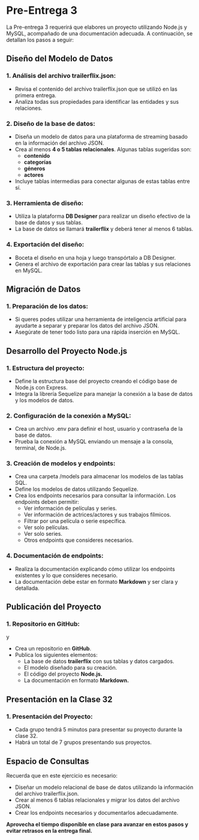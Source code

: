 # Pre-Entrega 3

La Pre-entrega 3 requerirá que elabores un proyecto utilizando Node.js y MySQL, acompañado de una documentación adecuada. A continuación, se detallan los pasos a seguir:

## Diseño del Modelo de Datos

### 1. Análisis del archivo trailerflix.json:

- Revisa el contenido del archivo trailerflix.json que se utilizó en las primera entrega.
- Analiza todas sus propiedades para identificar las entidades y sus relaciones.

### 2. Diseño de la base de datos:

- Diseña un modelo de datos para una plataforma de streaming basado en la información del archivo JSON.
- Crea al menos **4 o 5 tablas relacionales**. Algunas tablas sugeridas son:
  - **contenido**
  - **categorías**
  - **géneros**
  - **actores**
- Incluye tablas intermedias para conectar algunas de estas tablas entre sí.

### 3. Herramienta de diseño:

- Utiliza la plataforma **DB Designer** para realizar un diseño efectivo de la base de datos y sus tablas.
- La base de datos se llamará **trailerflix** y deberá tener al menos 6 tablas.

### 4. Exportación del diseño:

- Boceta el diseño en una hoja y luego transpórtalo a DB Designer.
- Genera el archivo de exportación para crear las tablas y sus relaciones en MySQL.

## Migración de Datos

### 1. Preparación de los datos:
- Si queres podes utilizar una herramienta de inteligencia artificial para ayudarte a separar y preparar los datos del archivo JSON.
- Asegúrate de tener todo listo para una rápida inserción en MySQL.

## Desarrollo del Proyecto Node.js

### 1. Estructura del proyecto:

- Define la estructura base del proyecto creando el código base de Node.js con Express.
- Integra la librería Sequelize para manejar la conexión a la base de datos y los modelos de datos.

### 2. Configuración de la conexión a MySQL:

- Crea un archivo .env para definir el host, usuario y contraseña de la base de datos.
- Prueba la conexión a MySQL enviando un mensaje a la consola, terminal, de Node.js.

### 3. Creación de modelos y endpoints:

- Crea una carpeta /models para almacenar los modelos de las tablas SQL.
- Define los modelos de datos utilizando Sequelize.
- Crea los endpoints necesarios para consultar la información. Los endpoints deben permitir:
  - Ver información de películas y series.
  - Ver información de actrices/actores y sus trabajos fílmicos.
  - Filtrar por una película o serie específica.
  - Ver solo películas.
  - Ver solo series.
  - Otros endpoints que consideres necesarios.

### 4. Documentación de endpoints:

- Realiza la documentación explicando cómo utilizar los endpoints existentes y lo que consideres necesario.
- La documentación debe estar en formato **Markdown** y ser clara y detallada.

## Publicación del Proyecto

### 1. Repositorio en GitHub:
y 
- Crea un repositorio en **GitHub**.
- Publica los siguientes elementos:
  - La base de datos **trailerflix** con sus tablas y datos cargados.
  - El modelo diseñado para su creación.
  - El código del proyecto **Node.js.**
  - La documentación en formato **Markdown.**
    
## Presentación en la Clase 32

### 1. Presentación del Proyecto:
- Cada grupo tendrá 5 minutos para presentar su proyecto durante la clase 32.
- Habrá un total de 7 grupos presentando sus proyectos.

## Espacio de Consultas

Recuerda que en este ejercicio es necesario:

- Diseñar un modelo relacional de base de datos utilizando la información del archivo trailerflix.json.
- Crear al menos 6 tablas relacionales y migrar los datos del archivo JSON.
- Crear los endpoints necesarios y documentarlos adecuadamente.

**Aprovecha el tiempo disponible en clase para avanzar en estos pasos y evitar retrasos en la entrega final.**
